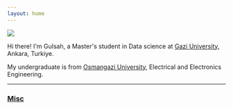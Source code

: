 ```yaml
---
layout: home
---
```


<div class="split left">
    <div>
    <img id="pp" src="https://github.com/user-attachments/assets/6481d569-e781-4ce1-9bc4-28088bb5e566"/>
    </div>
</div>
<div class="split right">
    <p>Hi there! I'm Gulsah, a Master's student in Data science at <a href="https://gazi.edu.tr/">Gazi University</a>, Ankara, Turkiye.
    <p>My undergraduate is from <a href="https://ogu.edu.tr/">Osmangazi University</a>, Electrical and Electronics Engineering.</p>
    <hr class="hr_style">
    <p>
        <div id="bloglink"><h3><a class="page-link" href="/misc">Misc</a></h3> 
        </div>
    </p>
